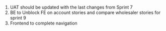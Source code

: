 1. UAT should be updated with the last changes from Sprint 7
1. BE to Unblock FE on account stories and compare wholesaler stories for sprint 9
3. Frontend to complete navigation
